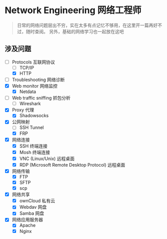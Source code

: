 # Network Engineering 网络工程师
> 日常的网络问题层出不穷，实在太多有点记忆不够用，在这里开一篇再好不过，随时查阅。
另外，基础的网络学习也一起放在这吧

## 涉及问题
- [ ] Protocols 互联网协议
    - [ ] TCP/IP
    - [x] HTTP
- [ ] Troubleshooting 网络诊断
- [x] Web monitor 网络监控
    - [x] Netdata
- [ ] Web traffic sniffing 抓包分析
    - [ ] Wireshark
- [x] Proxy 代理
    - [x] Shadowsocks
- [x] 公网映射
    - [ ] SSH Tunnel
    - [x] FRP
- [x] 网络连接
    - [x] SSH 终端连接
    - [x] Mosh 终端连接
    - [x] VNC (Linux/Unix) 远程桌面
    - [x] RDP (Microsoft Remote Desktop Protocol) 远程桌面
- [x] 网络传输
    - [x] FTP
    - [x] SFTP
    - [x] scp
- [x] 网络共享
    - [x] ownCloud 私有云
    - [x] Webdav 网盘
    - [x] Samba 网盘
- [x] 网络应用服务器
    - [x] Apache
    - [x] Nginx